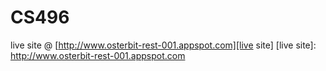 # CS496
live site @ [http://www.osterbit-rest-001.appspot.com][live site]
[live site]: http://www.osterbit-rest-001.appspot.com

